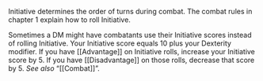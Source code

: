 Initiative determines the order of turns during combat. The combat rules in chapter 1 explain how to roll Initiative.

Sometimes a DM might have combatants use their Initiative scores instead of rolling Initiative. Your Initiative score equals 10 plus your Dexterity modifier. If you have [[Advantage]] on Initiative rolls, increase your Initiative score by 5. If you have [[Disadvantage]] on those rolls, decrease that score by 5. _See also_ “[[Combat]]”.